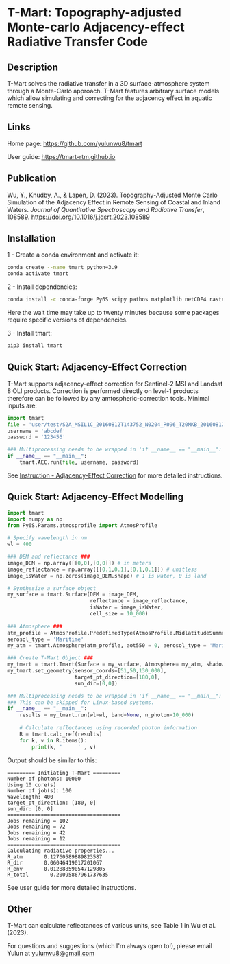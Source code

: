 # T-Mart: Topography-adjusted Monte-carlo Adjacency-effect Radiative Transfer Code

## Description 

T-Mart solves the radiative transfer in a 3D surface-atmosphere system through a Monte-Carlo approach. T-Mart features arbitrary surface models which allow simulating and correcting for the adjacency effect in aquatic remote sensing. 


## Links


Home page: <a href="https://github.com/yulunwu8/tmart" target="_blank">https://github.com/yulunwu8/tmart</a>

User guide: <a href="https://tmart-rtm.github.io" target="_blank">https://tmart-rtm.github.io</a>

## Publication

Wu, Y., Knudby, A., & Lapen, D. (2023). Topography-Adjusted Monte Carlo Simulation of the Adjacency Effect in Remote Sensing of Coastal and Inland Waters. *Journal of Quantitative Spectroscopy and Radiative Transfer*, 108589. <a href="https://doi.org/10.1016/j.jqsrt.2023.108589" target="_blank">https://doi.org/10.1016/j.jqsrt.2023.108589</a>

## Installation 

1 - Create a conda environment and activate it: 

```bash
conda create --name tmart python=3.9
conda activate tmart
```

2 - Install dependencies: 

```bash
conda install -c conda-forge Py6S scipy pathos matplotlib netCDF4 rasterio mgrs geopandas
```

Here the wait time may take up to twenty minutes because some packages require specific versions of dependencies. 

3 - Install tmart: 

```bash
pip3 install tmart
```

## Quick Start: Adjacency-Effect Correction 

T-Mart supports adjacency-effect correction for Sentinel-2 MSI and Landsat 8 OLI products. Correction is performed directly on level-1 products therefore can be followed by any amtospheric-correction tools. Minimal inputs are: 

```python
import tmart
file = 'user/test/S2A_MSIL1C_20160812T143752_N0204_R096_T20MKB_20160812T143749.SAFE'
username = 'abcdef'
password = '123456'

### Multiprocessing needs to be wrapped in 'if __name__ == "__main__":' for Windows systems
if __name__ == "__main__":
    tmart.AEC.run(file, username, password)
```

See <a href="https://tmart-rtm.github.io/ins_aec.html" target="_blank">Instruction - Adjacency-Effect Correction</a> for more detailed instructions.

## Quick Start: Adjacency-Effect Modelling

```python
import tmart
import numpy as np
from Py6S.Params.atmosprofile import AtmosProfile

# Specify wavelength in nm
wl = 400

### DEM and reflectance ###
image_DEM = np.array([[0,0],[0,0]]) # in meters
image_reflectance = np.array([[0.1,0.1],[0.1,0.1]]) # unitless     
image_isWater = np.zeros(image_DEM.shape) # 1 is water, 0 is land

# Synthesize a surface object
my_surface = tmart.Surface(DEM = image_DEM,
                           reflectance = image_reflectance,
                           isWater = image_isWater,
                           cell_size = 10_000)  
                               
### Atmosphere ###
atm_profile = AtmosProfile.PredefinedType(AtmosProfile.MidlatitudeSummer) 
aerosol_type = 'Maritime'  
my_atm = tmart.Atmosphere(atm_profile, aot550 = 0, aerosol_type = 'Maritime'  )

### Create T-Mart Object ###
my_tmart = tmart.Tmart(Surface = my_surface, Atmosphere= my_atm, shadow=False)
my_tmart.set_geometry(sensor_coords=[51,50,130_000], 
                      target_pt_direction=[180,0],
                      sun_dir=[0,0])

### Multiprocessing needs to be wrapped in 'if __name__ == "__main__":' for Windows systems. 
### This can be skipped for Linux-based systems. 
if __name__ == "__main__":
    results = my_tmart.run(wl=wl, band=None, n_photon=10_000)
    
    # Calculate reflectances using recorded photon information 
    R = tmart.calc_ref(results)
    for k, v in R.items():
        print(k, '     ' , v)

```

Output should be similar to this: 

```
========= Initiating T-Mart =========
Number of photons: 10000
Using 10 core(s)
Number of job(s): 100
Wavelength: 400
target_pt_direction: [180, 0]
sun_dir: [0, 0]
=====================================
Jobs remaining = 102
Jobs remaining = 72
Jobs remaining = 42
Jobs remaining = 12
=====================================
Calculating radiative properties...
R_atm       0.12760589889823587
R_dir       0.06046419017201067
R_env       0.012888590547129805
R_total       0.20095867961737635

```

See user guide for more detailed instructions. 


## Other

T-Mart can calculate reflectances of various units, see Table 1 in Wu et al. (2023). 

For questions and suggestions (which I'm always open to!), please email Yulun at [yulunwu8@gmail.com](mailto:yulunwu8@gmail.com)

